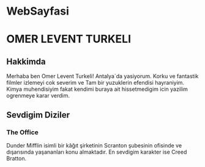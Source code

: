 ﻿# WebSayfasi
<h1>OMER LEVENT TURKELI</h1>
<h2>Hakkimda</h2>
<!--Herkesin bilgisine sunabilecegim bilgiler bunlar devami icin bana kendiniz hakkinda bir seyler anlatmalisiniz.-->
<p>Merhaba ben Omer Levent Turkeli! Antalya`da yasiyorum. Korku ve fantastik filmler izlemeyi cok severim ve Tam bir yuzuklerin efendisi hayraniyim. Kimya muhendisiyim fakat kendimi buraya ait hissetmedigim icin yazilim ogrenmeye karar verdim.</p>
<h2>Sevdigim Diziler</h2>
<h3>The Office</h3>
<!--Bircok komedi dizisi izledim ama acik ara en buyuk favorim bu dizi-->
<p>Dunder Mifflin isimli bir kâğıt şirketinin Scranton şubesinin ofisinde ve dışarısında yaşananları konu almaktadır. En sevdigim karakter ise Creed Bratton.</p>
